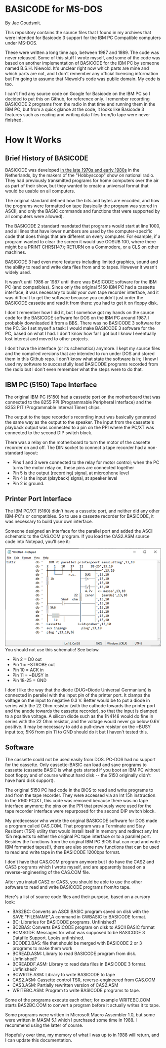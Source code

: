# BASICODE for MS-DOS
By Jac Goudsmit.

This repository contains the source files that I found in my archives that were intended for Basicode 3 support for the IBM PC Compatible computers under MS-DOS.

These were written a long time ago, between 1987 and 1989. The code was never released. Some of this stuff I wrote myself, and some of the code was based on another implementation of BASICODE for the IBM PC by someone named B.S.H. Niewold. It's unclear right now which parts are mine and which parts are not, and I don't remember any official licensing information but I'm going to assume that Niewold's code was public domain. My code is too.

I can't find any source code on Google for Basicode on the IBM PC so I decided to put this on Github, for reference only. I remember recording BASICODE 2 programs from the radio in that time and running them in the IBM PC, but from a quick glance at the code, it looks like Basicode 3 features such as reading and writing data files from/to tape were never finished.

# How It Works

## Brief History of BASICODE  

BASICODE was developed [in the late 1970s and early 1980s](https://www.hobbyscoop.nl/the-history-of-basicode/) in the Netherlands, by the makers of the "Hobbyscoop" show on national radio. They had previously transmitted programs for home computers over the air as part of their show, but they wanted to create a universal format that would be usable on all computers.

The original standard defined how the bits and bytes are encoded, and how the programs were formatted on tape (basically the program was stored in ASCII, and only the BASIC commands and functions that were supported by all computers were allowed).

The BASICODE 2 standard mandated that programs would start at line 1000, and all lines that have lower numbers are used by the computer-specific code that does things that are different on every computer. For example, if a program wanted to clear the screen it would use GOSUB 100, where there might be a PRINT CHR$(147);:RETURN on a Commodore, or a CLS on other machines.

BASICODE 3 had even more features including limited graphics, sound and the ability to read and write data files from and to tapes. However it wasn't widely used.

It wasn't until 1986 or 1987 until there was BASICODE software for the IBM PC (and compatibles). Since only the original 5150 IBM PC had a cassette interface, it was necessary to build your own tape recorder interface, and it was difficult to get the software because you couldn't just order the BASICODE cassette and read it from there: you had to get it on floppy disk.

I don't remember how I did it, but I somehow got my hands on the source code for the BASICODE software for DOS on the IBM PC around 1987. I probably downloaded it from a BBS. There was no BASICODE 3 software for the PC. So I set myself a task: I would make BASICODE 3 software for the PC, based on what I had. I don't know how far I got but I know I eventually lost interest and moved to other projects. 

I don't have the interface (or its schematics) anymore. I kept my source files and the compiled versions that are intended to run under DOS and stored them in this Github repo. I don't know what state the software is in; I know I used my software to successfully load BASICODE programs recorded from the radio but I don't even remember what the steps were to do that. 

## IBM PC (5150) Tape Interface

The original IBM PC (5150) had a cassette port on the motherboard that was connected to the 8255 PPI (Programmable Peripheral Interface) and the 8253 PIT (Programmable Interval Timer) chips.

The output to the tape recorder's recording input was basically generated the same way as the output to the speaker. The input from the cassette's playback output was connected to a pin on the PPI where the PC/XT was connected to the second DIP switch block.

There was a relay on the motherboard to turn the motor of the cassette recorder on and off. The DIN socket to connect a tape recorder had a non-standard layout:

* Pins 1 and 3 were connected to the relay for motor control; when the PC turns the motor relay on, these pins are connected together
* Pin 5 is the output (recording) signal, at microphone level
* Pin 4 is the input (playback) signal, at speaker level
* Pin 2 is ground.

## Printer Port Interface

The IBM PC/XT (5160) didn't have a cassette port, and neither did any other IBM-PC's or compatibles. So to use a cassette recorder for BASICODE, it was necessary to build your own interface.

Someone designed an interface for the parallel port and added the ASCII schematic to the CAS.COM program. If you load the CAS2.ASM source code into Notepad, you'll see it:

![Do not use this schematic](parallel_interface.png)
You should not use this schematic! See below.

* Pin 2 = D0 out
* Pin 1 = ~STROBE out
* Pin 10 = ACK in
* Pin 11 = ~BUSY in
* Pin 18-25 = GND

I don't like the way that the diode (DUG=Diode Universal Germanium) is connected in parallel with the input pin of the printer port. It clamps the voltage on the input to negative 0.3 V. Better would be to put a diode in series with the 22 Ohm resistor (with the cathode towards the printer port and the anode towards the cassette recorder), so that the input is clamped to a positive voltage. A silicon diode such as the 1N4148 would do fine in series with the 22 Ohm resistor, and the voltage would never go below 0.6V positive. It may be necessary to add a pull-down resistor on the ~BUSY input too; 5K6 from pin 11 to GND should do it but I haven't tested this. 

## Software

The cassette could not be used easily from DOS. PC-DOS had no support for the cassette. Only cassette-BASIC can load and save programs to cassette (cassette BASIC is what gets started if you boot an IBM PC without boot floppy and of course without hard disk -- the 5150 originally didn't have hard disk support).

The original 5150 PC had code in the BIOS to read and write programs to and from the tape recorder. They were accessed via an Int 15h instruction. In the 5160 PC/XT, this code was removed because there was no tape interface anymore; the pins on the PPI that previously were used for the tape recorder interface were repurposed for the second DIP switch block.

My predecessor who wrote the original BASICODE software for DOS made a program called CAS.COM. That program was a Terminate and Stay Resident (TSR) utility that would install itself in memory and redirect any Int 15h requests to either the original PC tape interface or to a parallel port. Besides the functions from the original IBM PC BIOS that can read and write IBM formatted tapes(!), there are also some new functions that can be used to read and write tape in the BASICODE 1200bps format.

I don't have that CAS.COM program anymore but I do have the CAS2 and CAS3 programs which I wrote myself, and are apparently based on a reverse-engineering of the CAS.COM file. 

After you install CAS2 or CAS3, you should be able to use the other software to read and write BASICODE programs from/to tape.

Here's a list of source code files and their purpose, based on a cursory look:

* BAS2BC: Converts an ASCII BASIC program saved on disk with the SAVE "FILENAME",A command in GWBASIC to BASICODE format.
* BC: Libraries for BASICODE programs. Unfinished?
* BC2BAS: Converts BASICODE program on disk to ASCII BASIC format
* BCMSGDF: Messages for what was supposed to be BASICODE 3 Datafile Support. Looks unfinished.
* BCODE3.BAS: file that should be merged with BASICODE 2 or 3 programs to make them work
* BCREAD.ASM: Library to read BASICODE program from disk. Unfinished?
* BCREADDF.ASM: Library to read data files in BASICODE 3 format. Unfinished?
* BCWRITE.ASM: Library to write BASICODE to tape
* CAS2.ASM: Cassette control TSR, reverse-engineered from CAS.COM
* CAS3.ASM: Partially rewritten version of CAS2.ASM
* WRITEBC.ASM: Program to write BASICODE programs to tape.

Some of the programs execute each other; for example WRITEBC.COM starts BAS2BC.COM to convert a program before it actually writes it to tape.

Some programs were written in Microsoft Macro Assembler 1.0, but some were written in MASM 5.1 which I purchased some time in 1988. I recommend using the latter of course.

Hopefully over time, my memory of what I was up to in 1988 will return, and I can update this documentation.